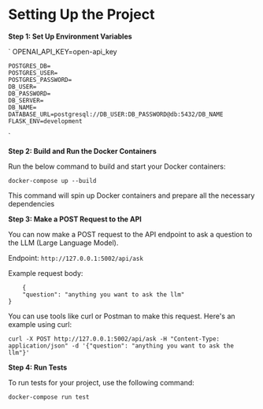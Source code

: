 # Setting Up the Project

**Step 1: Set Up Environment Variables**

`
    OPENAI_API_KEY=open-api_key

    POSTGRES_DB=
    POSTGRES_USER=
    POSTGRES_PASSWORD=
    DB_USER=
    DB_PASSWORD=
    DB_SERVER=
    DB_NAME=
    DATABASE_URL=postgresql://DB_USER:DB_PASSWORD@db:5432/DB_NAME
    FLASK_ENV=development

`

**Step 2: Build and Run the Docker Containers**

Run the below command to build and start your Docker containers:

`docker-compose up --build`

This command will spin up Docker containers and prepare all the necessary dependencies


**Step 3: Make a POST Request to the API**

You can now make a POST request to the API endpoint to ask a question to the LLM (Large Language Model).

Endpoint: `http://127.0.0.1:5002/api/ask`

Example request body:

```
    {
    "question": "anything you want to ask the llm"
}

```

You can use tools like curl or Postman to make this request. Here's an example using curl:

`
    curl -X POST http://127.0.0.1:5002/api/ask -H "Content-Type: application/json" -d '{"question": "anything you want to ask the llm"}'
`

**Step 4: Run Tests**

To run tests for your project, use the following command:

  `docker-compose run test`